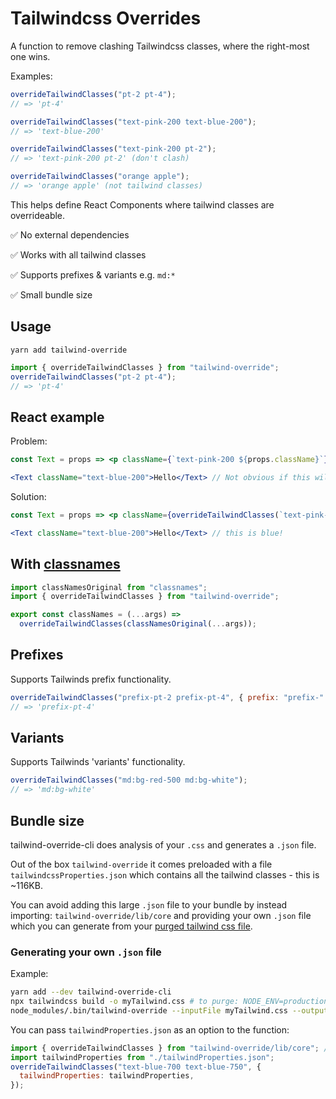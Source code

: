 # Tailwindcss Overrides

A function to remove clashing Tailwindcss classes, where the right-most one wins.

Examples:

```js
overrideTailwindClasses("pt-2 pt-4");
// => 'pt-4'

overrideTailwindClasses("text-pink-200 text-blue-200");
// => 'text-blue-200'

overrideTailwindClasses("text-pink-200 pt-2");
// => 'text-pink-200 pt-2' (don't clash)

overrideTailwindClasses("orange apple");
// => 'orange apple' (not tailwind classes)
```

This helps define React Components where tailwind classes are overrideable.

✅ No external dependencies

✅ Works with all tailwind classes

✅ Supports prefixes & variants e.g. `md:*`

✅ Small bundle size

## Usage

```
yarn add tailwind-override
```

```js
import { overrideTailwindClasses } from "tailwind-override";
overrideTailwindClasses("pt-2 pt-4");
// => 'pt-4'
```

## React example

Problem:

```jsx
const Text = props => <p className={`text-pink-200 ${props.className}`}>{props.children}</p>

<Text className="text-blue-200">Hello</Text> // Not obvious if this will render pink or blue???
```

Solution:

```jsx
const Text = props => <p className={overrideTailwindClasses(`text-pink-200 ${props.className}`)}>{props.children}</p>

<Text className="text-blue-200">Hello</Text> // this is blue!
```

## With [classnames](https://github.com/JedWatson/classnames)

```js
import classNamesOriginal from "classnames";
import { overrideTailwindClasses } from "tailwind-override";

export const classNames = (...args) =>
  overrideTailwindClasses(classNamesOriginal(...args));
```

## Prefixes

Supports Tailwinds prefix functionality.

```js
overrideTailwindClasses("prefix-pt-2 prefix-pt-4", { prefix: "prefix-" });
// => 'prefix-pt-4'
```

## Variants

Supports Tailwinds 'variants' functionality.

```js
overrideTailwindClasses("md:bg-red-500 md:bg-white");
// => 'md:bg-white'
```

## Bundle size

tailwind-override-cli does analysis of your `.css` and generates a `.json` file.

Out of the box `tailwind-override` it comes preloaded with a file `tailwindcssProperties.json` which contains all the tailwind classes - this is ~116KB.

You can avoid adding this large `.json` file to your bundle by instead importing: `tailwind-override/lib/core` and providing your own `.json` file which you can generate from your [purged tailwind css file](https://tailwindcss.com/docs/optimizing-for-production).

### Generating your own `.json` file


Example:

```bash
yarn add --dev tailwind-override-cli
npx tailwindcss build -o myTailwind.css # to purge: NODE_ENV=production npx tailwindcss build -o myTailwind.css
node_modules/.bin/tailwind-override --inputFile myTailwind.css --outputFile tailwindProperties.json
```

You can pass `tailwindProperties.json` as an option to the function:

```js
import { overrideTailwindClasses } from "tailwind-override/lib/core"; // avoids default .json file
import tailwindProperties from "./tailwindProperties.json";
overrideTailwindClasses("text-blue-700 text-blue-750", {
  tailwindProperties: tailwindProperties,
});
```
